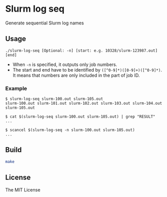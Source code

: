 # Slurm log seq

Generate sequential Slurm log names

## Usage
```
./slurm-log-seq [Optional: -n] [start: e.g. 10328/slurm-123987.out] [end]
```

- When `-n` is specified, it outputs only job numbers.
- The start and end have to be identified by `([^0-9]*)([0-9]+)([^0-9]*)`. It means that numbers are only included in the part of job ID.

### Example
```
$ slurm-log-seq slurm-100.out slurm-105.out
slurm-100.out slurm-101.out slurm-102.out slurm-103.out slurm-104.out slurm-105.out

$ cat $(slurm-log-seq slurm-100.out slurm-105.out) | grep "RESULT"
...

$ scancel $(slurm-log-seq -n slurm-100.out slurm-105.out)
...
```

## Build
```bash
make
```

## License
The MIT License
